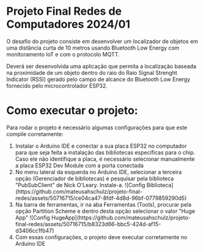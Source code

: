 # Projeto Final Redes de Computadores 2024/01

<p>
O desafio do projeto consiste em desenvolver um localizador de objetos em uma distância curta de
10 metros usando Bluetooth Low Energy com monitoramento IoT e com o protocolo MQTT.
</p>
<p>
Deverá ser desenvolvida uma aplicação que permita a localização baseada na proximidade de um
objeto dentro do raio do Raio Signal Strenght Indicator (RSSI) gerado pelo campo de alcance do
Bluetooth Low Energy fornecido pelo microcontrolador ESP32.
</p>

# Como executar o projeto:
Para rodar o projeto é necessário algumas configurações para que este compile corretamente:
<ol>
  <li>Instalar o Arduino IDE e conectar a sua placa ESP32 no computador para que seja feita a instalação das bibliotecas específicas para o chip. Caso ele não identifique a placa, é necessário selecionar manualmente a placa ESP32 Dev Module com a porta conectada</li>
  <li>No menu lateral da esquerda no Arduino IDE, selecionar a terceira opção (Gerenciador de bibliotecas) e pesquisar pela biblioteca "PubSubClient" de Nick O'Leary. Instale-a.
      ![Config Biblioteca](https://github.com/mateusahschulz/projeto-final-redes/assets/50716715/ce04ca47-8fdf-4d8d-96bf-0779859290d5)
  </li>
  <li>Na barra de ferramentas, ir na aba Ferramentas (Tools), procurar pela opção Partition Scheme e dentro desta opção selecionar o valor "Huge App"
      ![Config HugeApp](https://github.com/mateusahschulz/projeto-final-redes/assets/50716715/b8323d66-bbc5-424d-af15-d3406cc1fb47)
  </li>
  <li>Com essas configurações, o projeto deve executar corretamente no Arduino IDE</li>
</ol>
